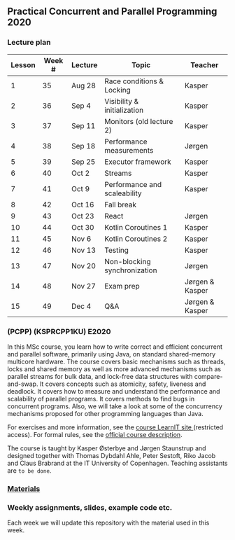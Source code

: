 ## Practical Concurrent and Parallel Programming 2020

### Lecture plan
Lesson|Week #|Lecture|Topic|Teacher
---|---|---|---|---
1|35|Aug 28|Race conditions & Locking|Kasper
2|36|Sep 4|Visibility & initialization|Kasper
3|37|Sep 11|Monitors (old lecture 2)|Kasper
4|38|Sep 18|Performance measurements|Jørgen
5|39|Sep 25|Executor framework|Kasper
6|40|Oct 2|Streams|Kasper
7|41|Oct 9|Performance and scaleability|Kasper
8|42|Oct 16|Fall break|
9|43|Oct 23|React|Jørgen
10|44|Oct 30|Kotlin Coroutines 1|Kasper
11|45|Nov 6|Kotlin Coroutines 2|Kasper
12|46|Nov 13|Testing|Kasper
13|47|Nov 20|Non-blocking synchronization |Jørgen
14|48|Nov 27|Exam prep|Jørgen & Kasper
15|49|Dec 4|Q&A|Jørgen & Kasper

### (PCPP) (KSPRCPP1KU) E2020

In this MSc course, you learn how to write correct and efficient concurrent and parallel software, primarily using Java, on standard shared-memory multicore hardware. The course covers basic mechanisms such as threads, locks and shared memory as well as more advanced mechanisms such as parallel streams for bulk data, and lock-free data structures with compare-and-swap. It covers concepts such as atomicity, safety, liveness and deadlock. It covers how to measure and understand the performance and scalability of parallel programs. It covers methods to find bugs in concurrent programs. Also, we will take a look at some of the concurrency mechanisms proposed for other programming languages than Java.

For exercises and more information, see the [course LearnIT site ](https://learnit.itu.dk/course/view.php?id=3019527)(restricted access). For formal rules, see the [official course description](https://learnit.itu.dk/local/coursebase/view.php?ciid=552).

The course is taught by Kasper Østerbye and Jørgen Staunstrup and designed together with Thomas Dybdahl Ahle, Peter Sestoft, Riko Jacob and Claus Brabrand at the IT University of Copenhagen. Teaching assistants are `to be done`.

### [Materials](Materials.md)

### Weekly assignments, slides, example code etc.

Each week we will update this repository with the material used in this week. 
